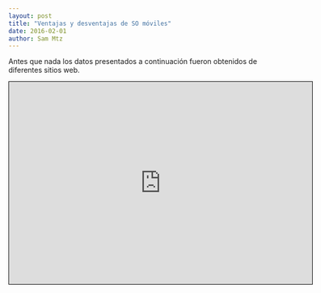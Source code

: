 ```yaml
---
layout: post
title: "Ventajas y desventajas de SO móviles"
date: 2016-02-01
author: Sam Mtz
---
```

<p class="flow-text">Antes que nada los datos presentados a continuación fueron obtenidos de diferentes sitios web. </p>
<iframe style="width:600px;height:400px;border: 1px
solid black" src="https://app.wisemapping.com/c/maps/379249/embed?zoom=1"> </iframe>

